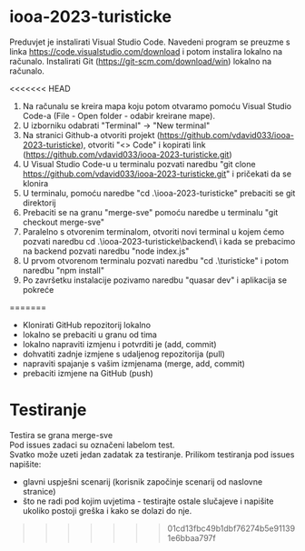 # iooa-2023-turisticke
Preduvjet je instalirati Visual Studio Code. Navedeni program se preuzme s linka https://code.visualstudio.com/download i potom instalira lokalno na računalo. Instalirati Git (https://git-scm.com/download/win) lokalno na računalo.

<<<<<<< HEAD
1. Na računalu se kreira mapa koju potom otvaramo pomoću Visual Studio Code-a (File - Open folder - odabir kreirane mape).
2. U izborniku odabrati "Terminal" -> "New terminal"
3. Na stranici Github-a otvoriti projekt (https://github.com/vdavid033/iooa-2023-turisticke), otvoriti "<> Code" i kopirati link (https://github.com/vdavid033/iooa-2023-turisticke.git)
4. U Visual Studio Code-u u terminalu pozvati naredbu "git clone https://github.com/vdavid033/iooa-2023-turisticke.git" i pričekati da se klonira
5. U terminalu, pomoću naredbe "cd .\iooa-2023-turisticke\" prebaciti se git direktorij
6. Prebaciti se na granu "merge-sve" pomoću naredbe u terminalu "git checkout merge-sve"
7. Paralelno s otvorenim terminalom, otvoriti novi terminal u kojem ćemo pozvati naredbu cd .\iooa-2023-turisticke\backend\ i kada se prebacimo na backend pozvati naredbu "node index.js"
8. U prvom otvorenom terminalu pozvati naredbu "cd .\turisticke\" i potom naredbu "npm install"
9. Po završetku instalacije pozivamo naredbu "quasar dev" i aplikacija se pokreće


 
 
=======
- Klonirati GitHub repozitorij lokalno
- lokalno se prebaciti u granu od tima
- lokalno napraviti izmjenu i potvrditi je (add, commit)
- dohvatiti zadnje izmjene s udaljenog repozitorija (pull)
- napraviti spajanje s vašim izmjenama (merge, add, commit)
- prebaciti izmjene na GitHub (push)

# Testiranje
Testira se grana merge-sve  
Pod issues zadaci su označeni labelom test.  
Svatko može uzeti jedan zadatak za testiranje. Prilikom testiranja pod issues napišite:
 - glavni uspješni scenarij (korisnik započinje scenarij od naslovne stranice)
 - što ne radi pod kojim uvjetima - testirajte ostale slučajeve i napišite ukoliko postoji greška i kako se dolazi do nje.
>>>>>>> 01cd13fbc49b1dbf76274b5e911391e6bbaa797f
